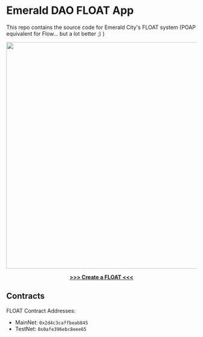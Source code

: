 # Emerald DAO FLOAT App
This repo contains the source code for Emerald City's FLOAT system (POAP equivalent for Flow... but a lot better ;) )
<p align="center"><a href="https://floats.city/"><img src="https://floats.city/floatlogowebpage.png" width="600px" height="auto" /></a></p>

<p align="center"><strong><a href="https://floats.city/create">>>> Create a FLOAT <<<</a></strong></p>

## Contracts

FLOAT Contract Addresses: 
- MainNet: `0x2d4c3caffbeab845`
- TestNet: `0x0afe396ebc8eee65` 

